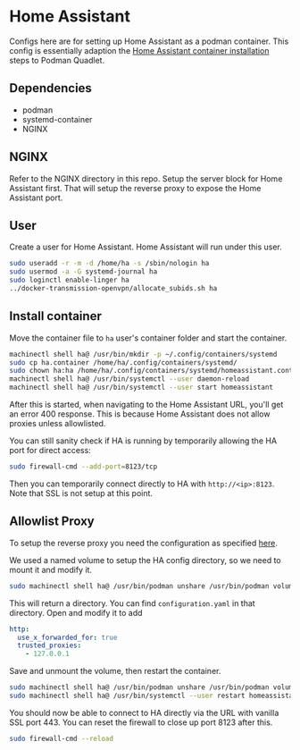 # Home Assistant

Configs here are for setting up Home Assistant as a podman container. This config is essentially adaption the [Home Assistant container installation](https://www.home-assistant.io/installation/linux/#install-home-assistant-container) steps to Podman Quadlet.

## Dependencies

- podman
- systemd-container
- NGINX

## NGINX

Refer to the NGINX directory in this repo. Setup the server block for Home Assistant first. That will setup the reverse proxy to expose the Home Assistant port.

## User

Create a user for Home Assistant. Home Assistant will run under this user.

```bash
sudo useradd -r -m -d /home/ha -s /sbin/nologin ha
sudo usermod -a -G systemd-journal ha
sudo loginctl enable-linger ha
../docker-transmission-openvpn/allocate_subids.sh ha
```

## Install container

Move the container file to `ha` user's container folder and start the container.

```bash
machinectl shell ha@ /usr/bin/mkdir -p ~/.config/containers/systemd
sudo cp ha.container /home/ha/.config/containers/systemd/
sudo chown ha:ha /home/ha/.config/containers/systemd/homeassistant.container
machinectl shell ha@ /usr/bin/systemctl --user daemon-reload
machinectl shell ha@ /usr/bin/systemctl --user start homeassistant
```

After this is started, when navigating to the Home Assistant URL, you'll get an error 400 response. This is because Home Assistant does not allow proxies unless allowlisted.

You can still sanity check if HA is running by temporarily allowing the HA port for direct access:

```bash
sudo firewall-cmd --add-port=8123/tcp
```

Then you can temporarily connect directly to HA with `http://<ip>:8123`. Note that SSL is not setup at this point.

## Allowlist Proxy

To setup the reverse proxy you need the configuration as specified [here](https://www.home-assistant.io/integrations/http/#reverse-proxies).

We used a named volume to setup the HA config directory, so we need to mount it and modify it.

```bash
sudo machinectl shell ha@ /usr/bin/podman unshare /usr/bin/podman volume mount ha-config
```

This will return a directory. You can find `configuration.yaml` in that directory. Open and modify it to add

```yaml
http:
  use_x_forwarded_for: true
  trusted_proxies:
    - 127.0.0.1
```

Save and unmount the volume, then restart the container.

```bash
sudo machinectl shell ha@ /usr/bin/podman unshare /usr/bin/podman volume unmount ha-config
sudo machinectl shell ha@ /usr/bin/systemctl --user restart homeassistant
```

You should now be able to connect to HA directly via the URL with vanilla SSL port 443. You can reset the firewall to close up port 8123 after this.

```bash
sudo firewall-cmd --reload
```
